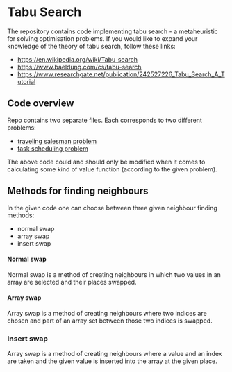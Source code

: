 # Tabu Search

The repository contains code implementing tabu search - a metaheuristic for solving optimisation problems. If you would like to expand your knowledge of the theory of tabu search, follow these links:
* https://en.wikipedia.org/wiki/Tabu_search
* https://www.baeldung.com/cs/tabu-search
* https://www.researchgate.net/publication/242527226_Tabu_Search_A_Tutorial

## Code overview

Repo contains two separate files. Each corresponds to two different problems:
* [traveling salesman problem](taboo_for_cities.py)
* [task scheduling problem](taboo_for_tasks.py)


The above code could and should only be modified when it comes to calculating some kind of value function (according to the given problem).


## Methods for finding neighbours

In the given code one can choose between three given neighbour finding methods:
* normal swap
* array swap
* insert swap

#### Normal swap


Normal swap is a method of creating neighbours in which two values in an array are selected and their places swapped.

#### Array swap


Array swap is a method of creating neighbours where two indices are chosen and part of an array set between those two indices is swapped.

###  Insert swap

Array swap is a method of creating neighbours where a value and an index are taken and the given value is inserted into the array at the given place.
